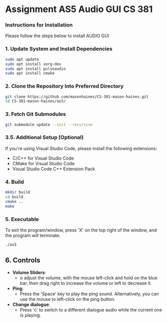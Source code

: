 # Assignment AS5 Audio GUI CS 381

### Instructions for Installation

Please follow the steps below to install AUDIO GUI

### 1. Update System and Install Dependencies

```bash
sudo apt update
sudo apt install xorg-dev
sudo apt install pulseaudio
sudo apt install cmake
```

### 2. Clone the Repository Into Preferred Directory

```bash
git clone https://github.com/masonhaines/CS-381-mason-haines.git
cd CS-381-mason-haines/as5/
```

### 3. Fetch Git Submodules

```bash
git submodule update --init --recursive
```

### 3.5. Additional Setup (Optional)

If you're using Visual Studio Code, please install the following extensions:

- C/C++ for Visual Studio Code
- CMake for Visual Studio Code
- Visual Studio Code C++ Extension Pack

### 4. Build

```bash
mkdir build
cd build
cmake ..
make
```

### 5. Executable

To exit the program/window, press 'X' on the top right of the window, and the program will terminate.

```bash
./as5
```


## 6. Controls

- **Volume Sliders**: 
  - o adjust the volume, with the mouse left-click and hold on the blue bar, then drag right to increase the volume or left to decrease it.
- **Ping**: 
  - Press the 'Space' key to play the ping sound. Alternatively, you can use the mouse to left-click on the ping button.
- **Change dialogue**: 
  - Press 'c' to switch to a different dialogue audio while the current one is playing.


